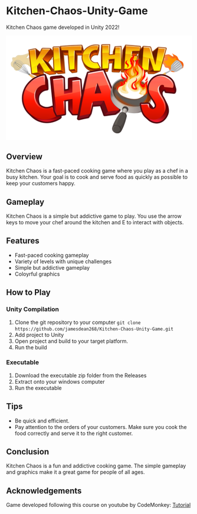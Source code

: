 # Kitchen-Chaos-Unity-Game
Kitchen Chaos game developed in Unity 2022!

![Kitchen Chaos Logo](Assets/_Assets/Textures/KitchenChaosLogo.png)

## Overview

Kitchen Chaos is a fast-paced cooking game where you play as a chef in a busy kitchen. Your goal is to cook and serve food as quickly as possible to keep your customers happy.

## Gameplay

Kitchen Chaos is a simple but addictive game to play. You use the arrow keys to move your chef around the kitchen and E to interact with objects. 

## Features

* Fast-paced cooking gameplay
* Variety of levels with unique challenges
* Simple but addictive gameplay
* Coloyrful graphics

## How to Play

### Unity Compilation

1. Clone the git repository to your computer ```git clone https://github.com/jamesdean268/Kitchen-Chaos-Unity-Game.git```
2. Add project to Unity 
3. Open project and build to your target platform.
4. Run the build

### Executable

1. Download the executable zip folder from the Releases
2. Extract onto your windows computer
3. Run the executable

## Tips

* Be quick and efficient. 
* Pay attention to the orders of your customers. Make sure you cook the food correctly and serve it to the right customer.

## Conclusion

Kitchen Chaos is a fun and addictive cooking game. The simple gameplay and graphics make it a great game for people of all ages. 

## Acknowledgements
Game developed following this course on youtube by CodeMonkey: [Tutorial](https://www.youtube.com/watch?v=AmGSEH7QcDg)
